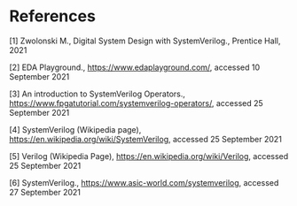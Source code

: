 
# References

[1] Zwolonski M., Digital System Design with SystemVerilog., Prentice Hall, 2021

[2] EDA Playground., https://www.edaplayground.com/, accessed 10 September 2021

[3] An introduction to SystemVerilog Operators., https://www.fpgatutorial.com/systemverilog-operators/, accessed 25 September 2021

[4] SystemVerilog (Wikipedia page), https://en.wikipedia.org/wiki/SystemVerilog, accessed 25 September 2021

[5] Verilog (Wikipedia Page), https://en.wikipedia.org/wiki/Verilog, accessed 25 September 2021

[6] SystemVerilog., https://www.asic-world.com/systemverilog, accessed 27 September 2021

